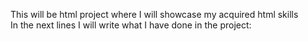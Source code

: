This will be html project where I will showcase my acquired html skills  
In the next lines I will write what I have done in the project:  
